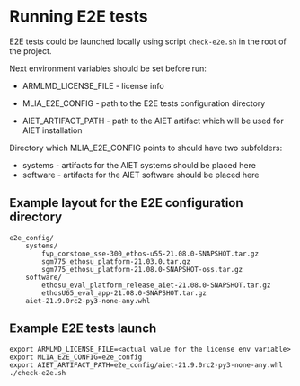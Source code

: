 # Running E2E tests

E2E tests could be launched locally using script `check-e2e.sh`
in the root of the project.

Next environment variables should be set before run:

* ARMLMD_LICENSE_FILE - license info

* MLIA_E2E_CONFIG - path to the E2E tests configuration directory

* AIET_ARTIFACT_PATH - path to the AIET artifact which will be used for
  AIET installation

Directory which MLIA_E2E_CONFIG points to should have two subfolders:

* systems - artifacts for the AIET systems should be placed here
* software - artifacts for the AIET software should be placed here

## Example layout for the E2E configuration directory

```
e2e_config/
    systems/
        fvp_corstone_sse-300_ethos-u55-21.08.0-SNAPSHOT.tar.gz
        sgm775_ethosu_platform-21.03.0.tar.gz
        sgm775_ethosu_platform-21.08.0-SNAPSHOT-oss.tar.gz
    software/
        ethosu_eval_platform_release_aiet-21.08.0-SNAPSHOT.tar.gz
        ethosU65_eval_app-21.08.0-SNAPSHOT.tar.gz
    aiet-21.9.0rc2-py3-none-any.whl
```

## Example E2E tests launch

```shell
export ARMLMD_LICENSE_FILE=<actual value for the license env variable>
export MLIA_E2E_CONFIG=e2e_config
export AIET_ARTIFACT_PATH=e2e_config/aiet-21.9.0rc2-py3-none-any.whl
./check-e2e.sh
```
